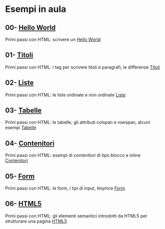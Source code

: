  Esempi in aula
 =======
 
 
 00- [Hello World](https://github.com/SaraBonfitto/PWEB_23_24/blob/main/01_HTML/lezione/esempi_in_aula/00_hello_world.html)
 -----------
 
Primi passi con HTML: scrivere un [Hello World](https://github.com/SaraBonfitto/PWEB_23_24/blob/main/01_HTML/lezione/esempi_in_aula/00_hello_world.html)


 01- [Titoli](https://github.com/SaraBonfitto/PWEB_23_24/blob/main/01_HTML/lezione/esempi_in_aula/01_titoli.html)
 -----------
 
Primi passi con HTML: i tag per scrivere titoli e paragrafi, le differenze 
 [Titoli](https://github.com/SaraBonfitto/PWEB_23_24/blob/main/01_HTML/lezione/esempi_in_aula/01_titoli.html)

 02- [Liste](https://github.com/SaraBonfitto/PWEB_23_24/blob/main/01_HTML/lezione/esempi_in_aula/02_liste.html)
 -----------
 
Primi passi con HTML: le liste ordinate e non ordinate
 [Liste](https://github.com/SaraBonfitto/PWEB_23_24/blob/main/01_HTML/lezione/esempi_in_aula/02_liste.html)
 
 
 
 03- [Tabelle](https://github.com/SaraBonfitto/PWEB_23_24/blob/main/01_HTML/lezione/esempi_in_aula/03_tabelle.html)
 -----------
 
Primi passi con HTML: le tabelle, gli attributi colspan e rowspan, alcuni esempi
 [Tabelle](https://github.com/SaraBonfitto/PWEB_23_24/blob/main/01_HTML/lezione/esempi_in_aula/03_tabelle.html)
 
 
 
  04- [Contenitori](https://github.com/SaraBonfitto/PWEB_23_24/blob/main/01_HTML/lezione/esempi_in_aula/04_blocco_e_inline.html)
 -----------
 
Primi passi con HTML: esempi di contenitori di tipo blocco e inline
 [Contenitori](https://github.com/SaraBonfitto/PWEB_23_24/blob/main/01_HTML/lezione/esempi_in_aula/04_blocco_e_inline.html)
 
 
   05- [Form](https://github.com/SaraBonfitto/PWEB_23_24/tree/main/01_HTML/lezione/esempi_in_aula/5)
 -----------
 
Primi passi con HTML: le form, i tipi di input, tinymce
 [Form](https://github.com/SaraBonfitto/PWEB_23_24/tree/main/01_HTML/lezione/esempi_in_aula/4)
 
 
 
   06- [HTML5](https://github.com/SaraBonfitto/PWEB_23_24/tree/main/01_HTML/lezione/esempi_in_aula/5)
 -----------
 
Primi passi con HTML: gli elementi semantici introdotti da HTML5 per strutturare una pagina
 [HTML5](https://github.com/SaraBonfitto/PWEB_23_24/tree/main/01_HTML/lezione/esempi_in_aula/5)
 
